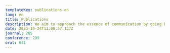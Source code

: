 ```yaml
---
templateKey: publications-en
lang: en
title: Publications
description: We aim to approach the essence of communication by going beyond the existing communication framework. Such as communication that dares to use noise (stochastic resonance), communication that uses visible light instead of radio waves (visible light communication), communication that utilizes machine learning, and the application of ultrasonic waves.
date: 2023-10-24T11:00:57.137Z
journal: 205
conference: 299
oral: 641
---
```

